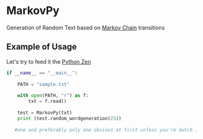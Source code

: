 # MarkovPy
Generation of Random Text based on [Markov Chain](https://en.wikipedia.org/wiki/Markov_chain) transitions

## Example of Usage


Let's try to feed it the [Python Zen](https://www.python.org/dev/peps/pep-0020/)

```python
if __name__ == "__main__":
    
    PATH = "sample.txt"
    
    with open(PATH, "r") as f:
        txt = f.read()
        
    test = MarkovPy(txt)
    print (test.random_wordgeneration(25))
    
   #one and preferably only one obvious at first unless you're dutch . now is better than nested . complex is better than dense .
  
```




